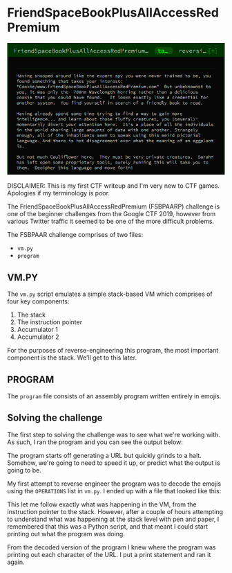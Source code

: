 # FriendSpaceBookPlusAllAccessRedPremium

![](./images/fsb_header.png)

DISCLAIMER: This is my first CTF writeup and I'm very new to CTF games. Apologies if my terminology is poor.

The FriendSpaceBookPlusAllAccessRedPremium (FSBPAARP) challenge is one of the beginner challenges from the Google CTF 2019, however from various Twitter traffic it seemed to be one of the more difficult problems.

The FSBPAAR challenge comprises of two files:
* `vm.py`
* `program`

## VM.PY

[](./images/fsb_vm_header.png)

The `vm.py` script emulates a simple stack-based VM which comprises of four key components:
1. The stack
2. The instruction pointer
3. Accumulator 1
4. Accumulator 2

For the purposes of reverse-engineering this program, the most important component is the stack. We'll get to this later.

## PROGRAM

[](./images/fsb_program_header.png)

The `program` file consists of an assembly program written entirely in emojis.

## Solving the challenge
The first step to solving the challenge was to see what we're working with. As such, I ran the program and you can see the output below:

[](./images/fsb_init_output.png)

The program starts off generating a URL but quickly grinds to a halt. Somehow, we're going to need to speed it up, or predict what the output is going to be.

My first attempt to reverse engineer the program was to decode the emojis using the `OPERATIONS` list in `vm.py`. I ended up with a file that looked like this:

[](./images/fsb_code.png)

This let me follow exactly what was happening in the VM, from the instruction pointer to the stack. However, after a couple of hours attempting to understand what was happening at the stack level with pen and paper, I remembered that this was a Python script, and that meant I could start printing out what the program was doing.

From the decoded version of the program I knew where the program was printing out each character of the URL. I put a print statement and ran it again.

[](./images/fsb_stack.png)

